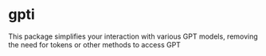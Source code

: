 # gpti
This package simplifies your interaction with various GPT models, removing the need for tokens or other methods to access GPT
